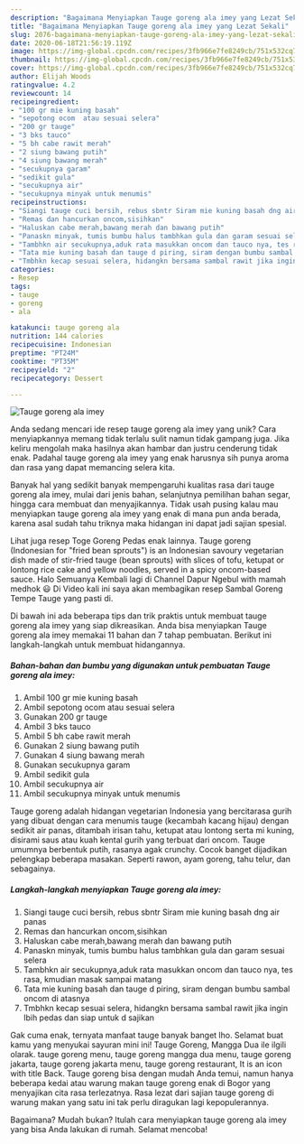 ```yaml
---
description: "Bagaimana Menyiapkan Tauge goreng ala imey yang Lezat Sekali"
title: "Bagaimana Menyiapkan Tauge goreng ala imey yang Lezat Sekali"
slug: 2076-bagaimana-menyiapkan-tauge-goreng-ala-imey-yang-lezat-sekali
date: 2020-06-18T21:56:19.119Z
image: https://img-global.cpcdn.com/recipes/3fb966e7fe8249cb/751x532cq70/tauge-goreng-ala-imey-foto-resep-utama.jpg
thumbnail: https://img-global.cpcdn.com/recipes/3fb966e7fe8249cb/751x532cq70/tauge-goreng-ala-imey-foto-resep-utama.jpg
cover: https://img-global.cpcdn.com/recipes/3fb966e7fe8249cb/751x532cq70/tauge-goreng-ala-imey-foto-resep-utama.jpg
author: Elijah Woods
ratingvalue: 4.2
reviewcount: 14
recipeingredient:
- "100 gr mie kuning basah"
- "sepotong ocom  atau sesuai selera"
- "200 gr tauge"
- "3 bks tauco"
- "5 bh cabe rawit merah"
- "2 siung bawang putih"
- "4 siung bawang merah"
- "secukupnya garam"
- "sedikit gula"
- "secukupnya air"
- "secukupnya minyak untuk menumis"
recipeinstructions:
- "Siangi tauge cuci bersih, rebus sbntr Siram mie kuning basah dng air panas"
- "Remas dan hancurkan oncom,sisihkan"
- "Haluskan cabe merah,bawang merah dan bawang putih"
- "Panaskn minyak, tumis bumbu halus tambhkan gula dan garam sesuai selera"
- "Tambhkn air secukupnya,aduk rata masukkan oncom dan tauco nya, tes rasa, kmudian masak sampai matang"
- "Tata mie kuning basah dan tauge d piring, siram dengan bumbu sambal oncom di atasnya"
- "Tmbhkn kecap sesuai selera, hidangkn bersama sambal rawit jika ingin lbih pedas dan siap untuk d sajikan"
categories:
- Resep
tags:
- tauge
- goreng
- ala

katakunci: tauge goreng ala 
nutrition: 144 calories
recipecuisine: Indonesian
preptime: "PT24M"
cooktime: "PT35M"
recipeyield: "2"
recipecategory: Dessert

---
```



![Tauge goreng ala imey](https://img-global.cpcdn.com/recipes/3fb966e7fe8249cb/751x532cq70/tauge-goreng-ala-imey-foto-resep-utama.jpg)

Anda sedang mencari ide resep tauge goreng ala imey yang unik? Cara menyiapkannya memang tidak terlalu sulit namun tidak gampang juga. Jika keliru mengolah maka hasilnya akan hambar dan justru cenderung tidak enak. Padahal tauge goreng ala imey yang enak harusnya sih punya aroma dan rasa yang dapat memancing selera kita.

Banyak hal yang sedikit banyak mempengaruhi kualitas rasa dari tauge goreng ala imey, mulai dari jenis bahan, selanjutnya pemilihan bahan segar, hingga cara membuat dan menyajikannya. Tidak usah pusing kalau mau menyiapkan tauge goreng ala imey yang enak di mana pun anda berada, karena asal sudah tahu triknya maka hidangan ini dapat jadi sajian spesial.

Lihat juga resep Toge Goreng Pedas enak lainnya. Tauge goreng (Indonesian for &#34;fried bean sprouts&#34;) is an Indonesian savoury vegetarian dish made of stir-fried tauge (bean sprouts) with slices of tofu, ketupat or lontong rice cake and yellow noodles, served in a spicy oncom-based sauce. Halo Semuanya Kembali lagi di Channel Dapur Ngebul with mamah medhok 😃 Di Video kali ini saya akan membagikan resep Sambal Goreng Tempe Tauge yang pasti di.


Di bawah ini ada beberapa tips dan trik praktis untuk membuat tauge goreng ala imey yang siap dikreasikan. Anda bisa menyiapkan Tauge goreng ala imey memakai 11 bahan dan 7 tahap pembuatan. Berikut ini langkah-langkah untuk membuat hidangannya.

<!--inarticleads1-->

##### Bahan-bahan dan bumbu yang digunakan untuk pembuatan Tauge goreng ala imey:

1. Ambil 100 gr mie kuning basah
1. Ambil sepotong ocom  atau sesuai selera
1. Gunakan 200 gr tauge
1. Ambil 3 bks tauco
1. Ambil 5 bh cabe rawit merah
1. Gunakan 2 siung bawang putih
1. Gunakan 4 siung bawang merah
1. Gunakan secukupnya garam
1. Ambil sedikit gula
1. Ambil secukupnya air
1. Ambil secukupnya minyak untuk menumis


Tauge goreng adalah hidangan vegetarian Indonesia yang bercitarasa gurih yang dibuat dengan cara menumis tauge (kecambah kacang hijau) dengan sedikit air panas, ditambah irisan tahu, ketupat atau lontong serta mi kuning, disirami saus atau kuah kental gurih yang terbuat dari oncom. Tauge umumnya berbentuk putih, rasanya agak crunchy. Cocok banget dijadikan pelengkap beberapa masakan. Seperti rawon, ayam goreng, tahu telur, dan sebagainya. 

<!--inarticleads2-->

##### Langkah-langkah menyiapkan Tauge goreng ala imey:

1. Siangi tauge cuci bersih, rebus sbntr Siram mie kuning basah dng air panas
1. Remas dan hancurkan oncom,sisihkan
1. Haluskan cabe merah,bawang merah dan bawang putih
1. Panaskn minyak, tumis bumbu halus tambhkan gula dan garam sesuai selera
1. Tambhkn air secukupnya,aduk rata masukkan oncom dan tauco nya, tes rasa, kmudian masak sampai matang
1. Tata mie kuning basah dan tauge d piring, siram dengan bumbu sambal oncom di atasnya
1. Tmbhkn kecap sesuai selera, hidangkn bersama sambal rawit jika ingin lbih pedas dan siap untuk d sajikan


Gak cuma enak, ternyata manfaat tauge banyak banget lho. Selamat buat kamu yang menyukai sayuran mini ini! Tauge Goreng, Mangga Dua ile ilgili olarak. tauge goreng menu, tauge goreng mangga dua menu, tauge goreng jakarta, tauge goreng jakarta menu, tauge goreng restaurant, It is an icon with title Back. Tauge goreng bisa dengan mudah Anda temui, namun hanya beberapa kedai atau warung makan tauge goreng enak di Bogor yang menyajikan cita rasa terlezatnya. Rasa lezat dari sajian tauge goreng di warung makan yang satu ini tak perlu diragukan lagi kepopulerannya. 

Bagaimana? Mudah bukan? Itulah cara menyiapkan tauge goreng ala imey yang bisa Anda lakukan di rumah. Selamat mencoba!
